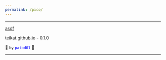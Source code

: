 ```yaml
---
permalink: /pico/
---
```


<title>fuck it></title>

---

[asdf][]

teikat.github.io - 0.1.0

:ghost: `by` <span style="color: blue;">`patod01`</span> :ghost:

---

[asdf]: asdf.md
